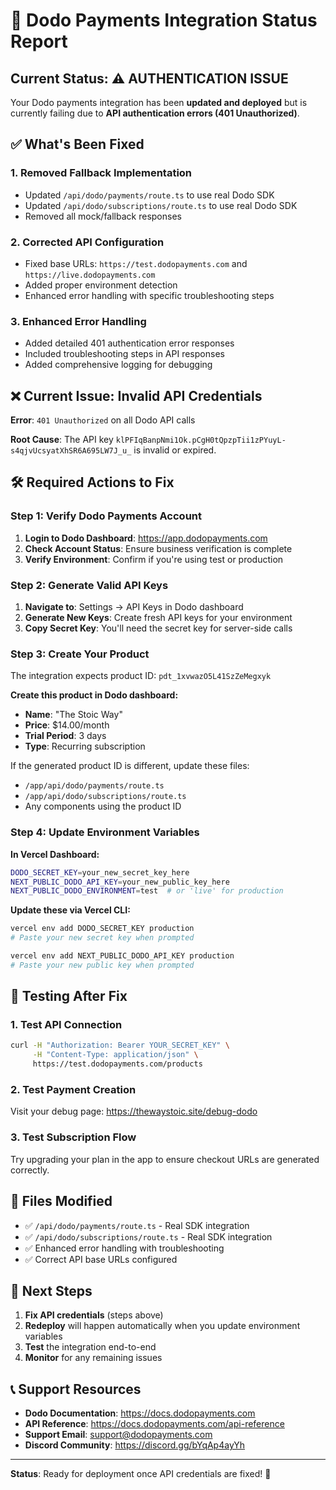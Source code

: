 # 🔧 Dodo Payments Integration Status Report

## Current Status: ⚠️ AUTHENTICATION ISSUE

Your Dodo payments integration has been **updated and deployed** but is currently failing due to **API authentication errors (401 Unauthorized)**.

## ✅ What's Been Fixed

### 1. **Removed Fallback Implementation**
- Updated `/api/dodo/payments/route.ts` to use real Dodo SDK
- Updated `/api/dodo/subscriptions/route.ts` to use real Dodo SDK
- Removed all mock/fallback responses

### 2. **Corrected API Configuration**
- Fixed base URLs: `https://test.dodopayments.com` and `https://live.dodopayments.com`
- Added proper environment detection
- Enhanced error handling with specific troubleshooting steps

### 3. **Enhanced Error Handling**
- Added detailed 401 authentication error responses
- Included troubleshooting steps in API responses
- Added comprehensive logging for debugging

## ❌ Current Issue: Invalid API Credentials

**Error**: `401 Unauthorized` on all Dodo API calls

**Root Cause**: The API key `klPFIqBanpNmi1Ok.pCgH0tQpzpTii1zPYuyL-s4qjvUcsyatXhSR6A695LW7J_u_` is invalid or expired.

## 🛠️ Required Actions to Fix

### Step 1: Verify Dodo Payments Account
1. **Login to Dodo Dashboard**: https://app.dodopayments.com
2. **Check Account Status**: Ensure business verification is complete
3. **Verify Environment**: Confirm if you're using test or production

### Step 2: Generate Valid API Keys
1. **Navigate to**: Settings → API Keys in Dodo dashboard
2. **Generate New Keys**: Create fresh API keys for your environment
3. **Copy Secret Key**: You'll need the secret key for server-side calls

### Step 3: Create Your Product
The integration expects product ID: `pdt_1xvwazO5L41SzZeMegxyk`

**Create this product in Dodo dashboard:**
- **Name**: "The Stoic Way"
- **Price**: $14.00/month
- **Trial Period**: 3 days
- **Type**: Recurring subscription

If the generated product ID is different, update these files:
- `/app/api/dodo/payments/route.ts`
- `/app/api/dodo/subscriptions/route.ts`
- Any components using the product ID

### Step 4: Update Environment Variables

**In Vercel Dashboard:**
```bash
DODO_SECRET_KEY=your_new_secret_key_here
NEXT_PUBLIC_DODO_API_KEY=your_new_public_key_here
NEXT_PUBLIC_DODO_ENVIRONMENT=test  # or 'live' for production
```

**Update these via Vercel CLI:**
```bash
vercel env add DODO_SECRET_KEY production
# Paste your new secret key when prompted

vercel env add NEXT_PUBLIC_DODO_API_KEY production  
# Paste your new public key when prompted
```

## 🧪 Testing After Fix

### 1. Test API Connection
```bash
curl -H "Authorization: Bearer YOUR_SECRET_KEY" \
     -H "Content-Type: application/json" \
     https://test.dodopayments.com/products
```

### 2. Test Payment Creation
Visit your debug page: https://thewaystoic.site/debug-dodo

### 3. Test Subscription Flow
Try upgrading your plan in the app to ensure checkout URLs are generated correctly.

## 📝 Files Modified

- ✅ `/api/dodo/payments/route.ts` - Real SDK integration
- ✅ `/api/dodo/subscriptions/route.ts` - Real SDK integration  
- ✅ Enhanced error handling with troubleshooting
- ✅ Correct API base URLs configured

## 🔄 Next Steps

1. **Fix API credentials** (steps above)
2. **Redeploy** will happen automatically when you update environment variables
3. **Test** the integration end-to-end
4. **Monitor** for any remaining issues

## 📞 Support Resources

- **Dodo Documentation**: https://docs.dodopayments.com
- **API Reference**: https://docs.dodopayments.com/api-reference
- **Support Email**: support@dodopayments.com
- **Discord Community**: https://discord.gg/bYqAp4ayYh

---

**Status**: Ready for deployment once API credentials are fixed! 🚀